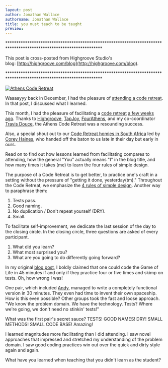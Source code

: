 ```yaml
---
layout: post
author: Jonathan Wallace
authorname: Jonathan Wallace
title: you must teach to be taught
preview: 
---
```

\*\*\*\*\*\*\*\*\*\*\*\*\*\*\*\*\*\*\*\*\*\*\*\*\*\*\*\*\*\*\*\*\*\*\*\*\*\*\*\*\*\*\*\*\*\*\*\*\*\*\*\*\*\*\*\*\*\*\*\*\*\*\*\*\*\*\*\*\*\*\*\*\*\*\*\*\*\*\*\*\*\*\*\*\*\*\*\*\*\*\*\*\*\*\*\*\*\*\*\*\*\*\*\*\*\*\*\*\*\*\*\*\*\*\*

This post is cross-posted from Highgroove Studio's blog: [http://highgroove.com/blog](http://highgroove.com/blog).

\*\*\*\*\*\*\*\*\*\*\*\*\*\*\*\*\*\*\*\*\*\*\*\*\*\*\*\*\*\*\*\*\*\*\*\*\*\*\*\*\*\*\*\*\*\*\*\*\*\*\*\*\*\*\*\*\*\*\*\*\*\*\*\*\*\*\*\*\*\*\*\*\*\*\*\*\*\*\*\*\*\*\*\*\*\*\*\*\*\*\*\*\*\*\*\*\*\*\*\*\*\*\*\*\*\*\*\*\*\*\*\*\*\*\*


[
![Athens Code Retreat](https://img.skitch.com/20120215-bs3cr5ewana1mbgqxrfbkbxn7p.png)
](https://img.skitch.com/20120215-bs3cr5ewana1mbgqxrfbkbxn7p.png "Athens Code Retreat")

Waaaayyy back in December, I had the pleasure of [attending a code retreat](http://highgroove.com/articles/2011/12/13/lessons-learned-at-global-day-of-coderetreat.html). In that post, I discussed what I learned.

This month, I had the pleasure of facilitating a [code retreat](http://coderetreat.org) [a few weeks ago](http://www.eventbrite.com/event/2604969534). Thanks to [Highgroove](http://highgroove.com), [TapJoy](https://www.tapjoy.com/), [FourAthens](http://www.fourathens.com/), and my co-coordinator [Travis Douce](https://twitter.com/#!/travisdouce), the Athens Code Retreat was a resounding success.

Also, a special shout out to our [Code Retreat homies in South Africa](http://coderetreat.org/events/coderetreat-rubyfuza-cape-town) led by [Corey Haines](http://coreyhaines.com/), who handed off the baton to us late in their day but early in ours.

Read on to find out how lessons learned from facilitating compares to attending, how the general "You" actually means "I" in the blog title, and how many times it takes (me) to learn the four rules of simple design.

The purpose of a Code Retreat is to get better, to practice one's craft in a setting without the pressure of "getting it done, yesterday(tm)." Throughout the Code Retreat, we emphasize the [4 rules of simple design](http://c2.com/cgi/wiki?XpSimplicityRules). Another way to paraphrase them:

1.  Tests pass.
2.  Good naming.
3.  No duplication / Don't repeat yourself (DRY).
4.  Small.

To facilitate self-improvement, we dedicate the last session of the day to the closing circle. In the closing circle, three questions are asked of every participant.

1.  What did you learn?
2.  What most surprised you?
3.  What are you going to do differently going forward?

In my original [blog post](http://highgroove.com/articles/2011/12/13/lessons-learned-at-global-day-of-coderetreat.html), I boldly claimed that one could code the Game of Life in 45 minutes if and only if they practice four or five times and skimp on tests. Oh, how wrong I was!

One pair, which included [Andy](http://highgroove.com/about/andy.html), managed to write a completely functional version in 30 minutes. They even had time to invent their own spaceship. How is this even possible? Other groups took the fast and loose approach. "We know the problem domain. We have the technology. Tests? Where we're going, we don't need no stinkin' tests!"

What was the first pair's secret sauce? TESTS! GOOD NAMES! DRY! SMALL METHODS! SMALL CODE BASE! Amazing!

I learned magnitudes more facilitating than I did attending. I saw novel approaches that impressed and stretched my understanding of the problem domain. I saw good coding practices win out over the quick and dirty style again and again.

What have you learned when teaching that you didn't learn as the student?